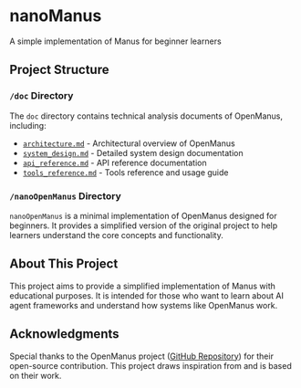 # nanoManus
A simple implementation of Manus for beginner learners

## Project Structure

### `/doc` Directory
The `doc` directory contains technical analysis documents of OpenManus, including:
- [`architecture.md`](doc/architecture.md) - Architectural overview of OpenManus
- [`system_design.md`](doc/system_design.md) - Detailed system design documentation
- [`api_reference.md`](doc/api_reference.md) - API reference documentation
- [`tools_reference.md`](doc/tools_reference.md) - Tools reference and usage guide

### `/nanoOpenManus` Directory
`nanoOpenManus` is a minimal implementation of OpenManus designed for beginners. It provides a simplified version of the original project to help learners understand the core concepts and functionality.

## About This Project
This project aims to provide a simplified implementation of Manus with educational purposes. It is intended for those who want to learn about AI agent frameworks and understand how systems like OpenManus work.

## Acknowledgments
Special thanks to the OpenManus project ([GitHub Repository](https://github.com/mannaandpoem/OpenManus)) for their open-source contribution. This project draws inspiration from and is based on their work.